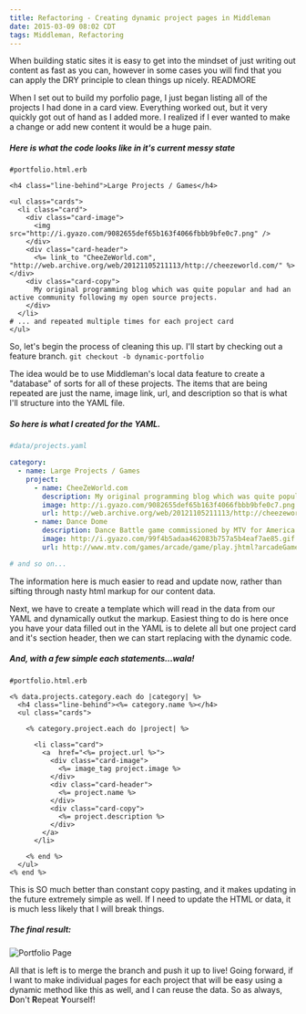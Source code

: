 ```yaml
---
title: Refactoring - Creating dynamic project pages in Middleman
date: 2015-03-09 08:02 CDT
tags: Middleman, Refactoring
---
```


When building static sites it is easy to get into the mindset of just writing
out content as fast as you can, however in some cases you will find that you can
apply the DRY principle to clean things up nicely.  READMORE

When I set out to build my porfolio page, I just began listing all of the
projects I had done in a card view. Everything worked out, but it very quickly
got out of hand as I added more. I realized if I ever wanted to make a change or
add new content it would be a huge pain.

##### Here is what the code looks like in it's current messy state

```erb
#portfolio.html.erb

<h4 class="line-behind">Large Projects / Games</h4>

<ul class="cards">
  <li class="card">
    <div class="card-image">
      <img src="http://i.gyazo.com/9082655def65b163f4066fbbb9bfe0c7.png" />
    </div>
    <div class="card-header">
      <%= link_to "CheeZeWorld.com", "http://web.archive.org/web/20121105211113/http://cheezeworld.com/" %></div>
    <div class="card-copy">
      My original programming blog which was quite popular and had an active community following my open source projects.
    </div>
  </li>
# ... and repeated multiple times for each project card
</ul>
```

So, let's begin the process of cleaning this up. I'll start by checking out a
feature branch. `git checkout -b dynamic-portfolio`

The idea would be to use Middleman's local data feature to create a "database"
of sorts for all of these projects. The items that are being repeated are just
the name, image link, url, and description so that is what I'll structure into
the YAML file.

##### So here is what I created for the YAML. 

```yml
#data/projects.yaml

category:
  - name: Large Projects / Games
    project:
      - name: CheeZeWorld.com
        description: My original programming blog which was quite popular and had an active community following my open source projects
        image: http://i.gyazo.com/9082655def65b163f4066fbbb9bfe0c7.png
        url: http://web.archive.org/web/20121105211113/http://cheezeworld.com/
      - name: Dance Dome
        description: Dance Battle game commissioned by MTV for America's Best Dance Crew featuring a full 2D skeleton animation system
        image: http://i.gyazo.com/99f4b5adaa462083b757a5b4eaf7ae85.gif
        url: http://www.mtv.com/games/arcade/game/play.jhtml?arcadeGameId=10158535

# and so on...
```
The information here is much easier to read and update now, rather than sifting
through nasty html markup for our content data.

Next, we have to create a template which will read in the data from our YAML and
dynamically outkut the markup. Easiest thing to do is here once you have your
data filled out in the YAML is to delete all but one project card and it's section header,
then we can start replacing with the dynamic code.

##### And, with a few simple each statements...wala!

```erb
#portfolio.html.erb

<% data.projects.category.each do |category| %>
  <h4 class="line-behind"><%= category.name %></h4>
  <ul class="cards">

    <% category.project.each do |project| %>

      <li class="card">
        <a  href="<%= project.url %>">
          <div class="card-image">
            <%= image_tag project.image %>
          </div>
          <div class="card-header">
            <%= project.name %>
          </div>
          <div class="card-copy">
            <%= project.description %>
          </div>
        </a>
      </li>

    <% end %>
  </ul>
<% end %>
```

This is SO much better than constant copy pasting, and it makes updating in
the future extremely simple as well. If I need to update the HTML or data, it is
much less likely that I will break things.

##### The final result:
![Portfolio Page](http://i.gyazo.com/f7a601e593291d0a7a63f55aa6afb62d.png)

All that is left is to merge the branch and push it up to live! Going forward,
if I want to make individual pages for each project that will be easy using a
dynamic method like this as well, and I can reuse the data. So as always, **D**on't **R**epeat **Y**ourself!




